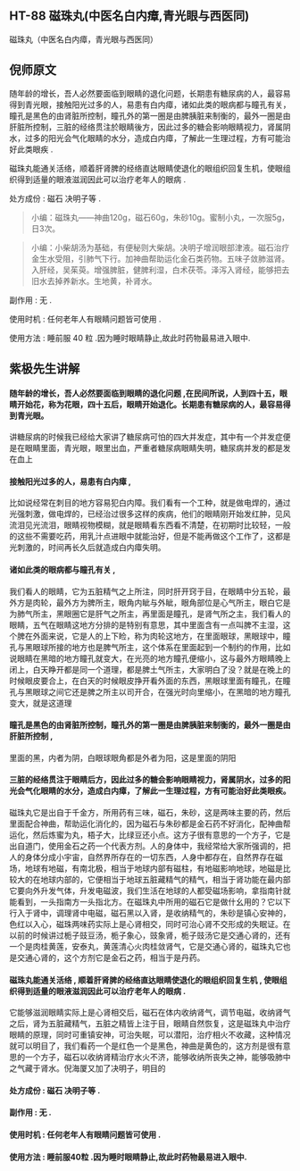 ## HT-88 磁珠丸(中医名白内瘴,青光眼与西医同)

磁珠丸（中医名白内瘴，青光眼与西医同）

## 倪师原文

随年龄的增长，吾人必然要面临到眼睛的退化问题，长期患有糖尿病的人，最容易得到青光眼，接触阳光过多的人，易患有白内瘴，诸如此类的眼病都与瞳孔有关，瞳孔是黑色的由肾脏所控制，瞳孔外的第一圈是由脾胰脏来制衡的，最外一圈是由肝脏所控制，三脏的经络贯注於眼睛後方，因此过多的糖会影响眼睛视力，肾属阴水，过多的阳光会气化眼睛的水分，造成白内瘴，了解此一生理过程，方有可能治好此类眼疾 .

磁珠丸能通关活络，顺着肝肾脾的经络直达眼睛使退化的眼组织回复生机，使眼组织得到适量的眼液滋润因此可以治疗老年人的眼病 .

处方成份 : 磁石 决明子等 .

> 小编：磁珠丸——神曲120g，磁石60g，朱砂10g。蜜制小丸，一次服5g，日3次。

> 小编：小柴胡汤为基础，有便秘则大柴胡。决明子增润眼部津液。磁石治疗金生水受阻，引肺气下行。加神曲帮助运化金石类药物。五味子敛肺滋肾。入肝经，吴茱萸。增强脾脏，健脾利湿，白术茯苓。泽泻入肾经，能够把去旧水去掉养新水。生地黄，补肾水。

副作用 : 无 .

使用时机 : 任何老年人有眼睛问题皆可使用 .

使用方法 : 睡前服 40 粒 .因为睡时眼睛静止,故此时药物最易进入眼中.

## 紫极先生讲解

#### 随年龄的增长，吾人必然要面临到眼睛的退化问题 ,在民间所说，人到四十五，眼睛开始花，称为花眼，四十五后，眼睛开始退化。长期患有糖尿病的人，最容易得到青光眼。

讲糖尿病的时候我已经给大家讲了糖尿病可怕的四大并发症，其中有一个并发症便是在眼睛里面，青光眼，眼里出血，严重者糖尿病眼睛失明，糖尿病并发的都是发在血上

#### 接触阳光过多的人，易患有白内瘴 ,

比如说经常在刺目的地方容易犯白内障。我们看有一个工种，就是做电焊的，通过光强刺激，做电焊的，已经治过很多这样的疾病，他们的眼睛刚开始发红肿，见风流泪见光流泪，眼睛视物模糊，就是眼睛看东西看不清楚，在初期时比较轻，一般的这些不需要吃药，用乳汁点进眼中就能治好，但是不能再做这个工作了，这都是光刺激的，时间再长久后就造成白内瘴失明。

#### 诸如此类的眼病都与瞳孔有关 ,

我们看人的眼睛，它为五脏精气之上所注，同时肝开窍于目，在眼睛中分五轮，最外方是肉轮，最外方为脾所主，眼角内眦与外眦，眼角部位是心气所主，眼白它是为肺气所主，黑眼圈它是肝气之所主，再里面是瞳孔，是肾气所之主，我们看人的眼睛，五气在眼睛这地方分排的是特别有意思，其中里面含有一点叫脾不主湿，这个脾在外面来说，它是人的上下睑，称为肉轮这地方，在里面眼球，黑眼球中，瞳孔与黑眼球所接的地方也是脾气所主，这个体系在里面起到一个制约的作用，比如说眼睛在黑暗的地方瞳孔就变大，在光亮的地方瞳孔便缩小，这与最外方眼睛晚上闭上，白天睁开都是同一个道理，都是脾土气所主，大家明白了没？就是在晚上的时候眼皮要合上，在白天的时候眼皮挣开看外面的东西，黑眼球里面有瞳孔，在瞳孔与黑眼球之间它还是脾之所主以司开合，在强光时向里缩小，在黑暗的地方瞳孔变大，就是这道理

#### 瞳孔是黑色的由肾脏所控制，瞳孔外的第一圈是由脾胰脏来制衡的，最外一圈是由肝脏所控制 ,

里面的黑，内者为阴，白眼球眼角都是外者为阳，这是里面的阴阳

#### 三脏的经络贯注于眼睛后方，因此过多的糖会影响眼睛视力，肾属阴水，过多的阳光会气化眼睛的水分，造成白内瘴，了解此一生理过程，方有可能治好此类眼疾。

磁珠丸它是出自于千金方，所用药有三味，磁石，朱砂，这是两味主要的药，然后里面配合神曲，帮助运化消化的，因为磁石与朱砂都是金石药不好消化，配神曲帮运化，然后炼蜜为丸，梧子大，比绿豆还小点。这方子很有意思的一个方子，它是出自道门，使用金石之药一个代表方剂。人的身体中，我经常给大家所强调的，把人的身体分成小宇宙，自然界所存在的一切东西，人身中都存在，自然界存在磁场，地球有地磁，有南北极，相当于地球内部有磁柱，有地磁影响地球，地磁是比较大的在地球内部的，它便相当于地球五脏藏精气的精气，相当于肾功能在最内部它要向外升发气体，升发电磁波，我们生活在地球的人都受磁场影响，拿指南针就能看到，一头指南方一头指北方。在磁珠丸中所用的磁石它是做什幺用的？它以下行入于肾中，调理肾中电磁，磁石黑以入肾，是收纳精气的，朱砂是镇心安神的，色红以入心，磁珠两味药实际上是心肾相交，同时可治心肾不交形成的失眠证。在以前的时候讲过栀子豉豆汤，栀子象心，豉象肾，栀子豉汤它是交通心肾的，还有一个是肉桂黄莲，安泰丸，黄莲清心火肉桂敛肾气，它是交通心肾的，磁珠丸它也是交通心肾的，这个方剂它是金石之药，相当于是丹药。

#### 磁珠丸能通关活络 , 顺着肝肾脾的经络直达眼睛使退化的眼组织回复生机 , 使眼组织得到适量的眼液滋润因此可以治疗老年人的眼病 .

它能够滋润眼睛实际上是心肾相交后，磁石在体内收纳肾气，调节电磁，收纳肾气之后，肾为五脏藏精气，五脏之精皆上注于目，眼睛自然恢复，这是磁珠丸中治疗眼睛的原理，同时可重镇安神，可治失眠，可以潜阳，治疗相火不收藏，这种情况就可以明目了，我们看药一个是红色一个是黑色，神曲是黄色的，这方剂是很有意思的一个方子，磁石以收纳肾精治疗水火不济，能够收纳所丧失之神，能够吸肺中之气藏于肾水。倪海厦又加了决明子，明目的

#### 处方成份 : 磁石 决明子等 .

#### 副作用 : 无 .

#### 使用时机 : 任何老年人有眼睛问题皆可使用 .

#### 使用方法 : 睡前服40粒 .因为睡时眼睛静止,故此时药物最易进入眼中.

